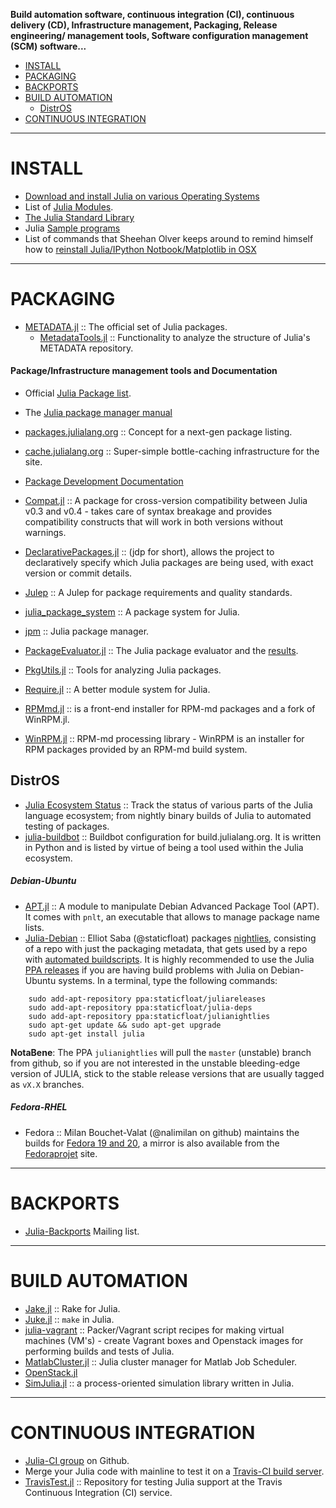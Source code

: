 **Build automation software, continuous integration (CI), continuous delivery (CD), Infrastructure management, Packaging, Release engineering/ management tools, Software configuration management (SCM) software...**

- [INSTALL](#install)
- [PACKAGING](#packaging)
- [BACKPORTS](#backports)
- [BUILD AUTOMATION](#build-automation)
   - [DistrOS](#distros)
- [CONTINUOUS INTEGRATION](#continuous-integration)

----

# INSTALL 
- [Download and install Julia on various Operating Systems](http://julialang.org/downloads/)
- List of [Julia Modules](http://docs.julialang.org/en/latest/manual/modules/).
- [The Julia Standard Library](http://docs.julialang.org/en/latest/stdlib/)
- Julia [Sample programs](https://github.com/JuliaLang/julia/tree/master/examples)
- List of commands that Sheehan Olver keeps around to remind himself how to [reinstall Julia/IPython Notbook/Matplotlib in OSX](https://github.com/dlfivefifty/SO.jl/blob/master/Julia%20installation.txt)

----

# PACKAGING
- [METADATA.jl](https://github.com/JuliaLang/METADATA.jl) :: The official set of Julia packages.
   - [MetadataTools.jl](https://github.com/IainNZ/MetadataTools.jl) :: Functionality to analyze the structure of Julia's METADATA repository.
   
#### Package/Infrastructure management tools and Documentation 
   - Official [Julia Package list](http://docs.julialang.org/en/latest/packages/packagelist/).
   - The [Julia package manager manual](http://docs.julialang.org/en/latest/manual/packages/)
   - [packages.julialang.org](https://github.com/IainNZ/packages.julialang.org) :: Concept for a next-gen package listing.
   - [cache.julialang.org](https://github.com/staticfloat/cache.julialang.org) :: Super-simple bottle-caching infrastructure for the site.
   - [Package Development Documentation](http://docs.julialang.org/en/latest/manual/packages/#package-development)   
       
- [Compat.jl](https://github.com/JuliaLang/Compat.jl) :: A package for cross-version compatibility between Julia v0.3 and v0.4 - takes care of syntax breakage and provides compatibility constructs that will work in both versions without warnings.       
- [DeclarativePackages.jl](https://github.com/rened/DeclarativePackages.jl) :: (jdp for short), allows the project to declaratively specify which Julia packages are being used, with exact version or commit details.
- [Julep](https://gist.github.com/IainNZ/6086173) :: A Julep for package requirements and quality standards.
- [julia_package_system](https://github.com/johnmyleswhite/julia_package_system) :: A package system for Julia.
- [jpm](https://github.com/dirk/jpm) :: Julia package manager.
- [PackageEvaluator.jl](https://github.com/IainNZ/PackageEvaluator.jl) :: The Julia package evaluator and the [results](http://iaindunning.com/PackageEval/).
- [PkgUtils.jl](https://github.com/johnmyleswhite/PkgUtils.jl) :: Tools for analyzing Julia packages.
- [Require.jl](https://github.com/jkroso/Require.jl) :: A better module system for Julia.
- [RPMmd.jl](https://github.com/ihnorton/RPMmd.jl) :: is a front-end installer for RPM-md packages and a fork of WinRPM.jl.
- [WinRPM.jl](https://github.com/JuliaLang/WinRPM.jl) :: RPM-md processing library - WinRPM is an installer for RPM packages provided by an RPM-md build system.

## DistrOS
- [Julia Ecosystem Status](http://status.julialang.org/) :: Track the status of various parts of the Julia language ecosystem; from nightly binary builds of Julia to automated testing of packages.
- [julia-buildbot](https://github.com/staticfloat/julia-buildbot) :: Buildbot configuration for build.julialang.org. It is written in Python and is listed by virtue of being a tool used within the Julia ecosystem.

##### Debian-Ubuntu
- [APT.jl](https://github.com/bbshortcut/APT.jl) :: A module to manipulate Debian Advanced Package Tool (APT). It comes with `pnlt`, an executable that allows to manage package name lists.
- [Julia-Debian](https://github.com/staticfloat/julia-debian) :: Elliot Saba (@staticfloat) packages [nightlies](https://launchpad.net/~staticfloat/+archive/ubuntu/juliareleases), consisting of a repo with just the packaging metadata, that gets used by a repo with [automated buildscripts](https://github.com/staticfloat/julia-nightly-packaging). It is highly recommended to use the Julia [PPA releases](https://launchpad.net/~staticfloat/+archive/ubuntu/juliareleases) if you are having build problems with Julia on Debian-Ubuntu systems. In a terminal, type the following commands:

```
    sudo add-apt-repository ppa:staticfloat/juliareleases
    sudo add-apt-repository ppa:staticfloat/julia-deps
    sudo add-apt-repository ppa:staticfloat/julianightlies
    sudo apt-get update && sudo apt-get upgrade
    sudo apt-get install julia
```

__NotaBene__: The PPA `julianightlies` will pull the `master` (unstable) branch from github, so if you are not interested in the unstable bleeding-edge version of JULIA, stick to the stable release versions that are usually tagged as `vX.X` branches.

##### Fedora-RHEL
- Fedora :: Milan Bouchet-Valat (@nalimilan on github) maintains the builds for [Fedora 19 and 20](http://nalimilan.perso.neuf.fr/transfert/), a mirror is also available from the [Fedoraprojet](http://copr-be.cloud.fedoraproject.org/results/nalimilan/julia/) site.

----

# BACKPORTS
- [Julia-Backports](https://groups.google.com/forum/#!forum/julia-backports) Mailing list.

----

# BUILD AUTOMATION
- [Jake.jl](https://github.com/nolta/Jake.jl) :: Rake for Julia.
- [Juke.jl](https://github.com/kshramt/Juke.jl) :: `make` in Julia.
- [julia-vagrant](https://github.com/staticfloat/julia-vagrant) :: Packer/Vagrant script recipes for making virtual machines (VM's) - create Vagrant boxes and Openstack images for performing builds and tests of Julia.
- [MatlabCluster.jl](https://github.com/simonster/MatlabCluster.jl) :: Julia cluster manager for Matlab Job Scheduler.
- [OpenStack.jl](https://github.com/loladiro/OpenStack.jl)
- [SimJulia.jl](https://github.com/BenLauwens/SimJulia.jl) :: a process-oriented simulation library written in Julia.

----

# CONTINUOUS INTEGRATION
- [Julia-CI group](https://github.com/julia-ci) on Github.
- Merge your Julia code with mainline to test it on a [Travis-CI build server](https://travis-ci.org/JuliaLang/).
- [TravisTest.jl](https://github.com/JuliaCI/TravisTest.jl) :: Repository for testing Julia support at the Travis Continuous Integration (CI) service.


